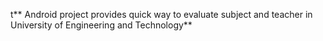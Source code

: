 t** Android project provides quick way to evaluate subject and teacher in University of Engineering and Technology**
